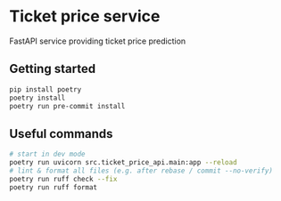 # Ticket price service

FastAPI service providing ticket price prediction

## Getting started

```sh
pip install poetry
poetry install
poetry run pre-commit install
```

## Useful commands

```sh
# start in dev mode
poetry run uvicorn src.ticket_price_api.main:app --reload
# lint & format all files (e.g. after rebase / commit --no-verify)
poetry run ruff check --fix
poetry run ruff format
```
